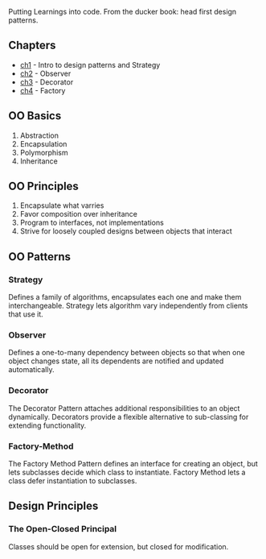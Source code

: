 Putting Learnings into code. From the ducker book: head first design patterns.

## Chapters
- [ch1](./ch1) - Intro to design patterns and Strategy
- [ch2](./ch2/) - Observer
- [ch3](./ch3/) - Decorator
- [ch4](./ch4) - Factory

## OO Basics
1. Abstraction
2. Encapsulation
3. Polymorphism
4. Inheritance

## OO Principles
1. Encapsulate what varries
2. Favor composition over inheritance
3. Program to interfaces, not implementations
4. Strive for loosely coupled designs between objects that interact

## OO Patterns
### Strategy
Defines a family of algorithms, encapsulates each one and make them interchangeable. Strategy lets algorithm vary independently from clients that use it.

### Observer
Defines a one-to-many dependency between objects so that when one object changes state, all its dependents are notified and updated automatically.

### Decorator
The Decorator Pattern attaches additional responsibilities to an object dynamically. Decorators provide a flexible alternative to sub-classing for extending functionality.

### Factory-Method
The Factory Method Pattern defines an interface for creating an object, but lets subclasses decide which class to instantiate. Factory Method lets a class defer instantiation to subclasses.

## Design Principles
### The Open-Closed Principal
Classes should be open for extension, but closed for modification.
